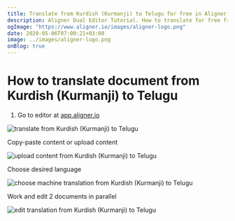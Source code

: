 ```yaml
---
title: Translate from Kurdish (Kurmanji) to Telugu for free in Aligner Editor
description: Aligner Dual Editor Tutorial. How to translate for free from Kurdish (Kurmanji) to Telugu. Aligner is multilingual document management platform. 
ogImage: "https://www.aligner.io/images/aligner-logo.png"
date: 2020-05-06T07:09:21+03:00
image: ../images/aligner-logo.png
onBlog: true
---
```


# How to translate document from Kurdish (Kurmanji) to Telugu

1. Go to editor at [app.aligner.io](https://app.aligner.io "Aligner App web page")

![translate from Kurdish (Kurmanji) to Telugu](../aligner-blank-editor.png "translate from Kurdish (Kurmanji) to Telugu")

Copy-paste content or upload content

![upload content from Kurdish (Kurmanji) to Telugu](../aligner-uploaded-document.png "upload content from Kurdish (Kurmanji) to Telugu")

Choose desired language

![choose machine translation from Kurdish (Kurmanji) to Telugu](../aligner-language-dropdown.png "choose machine translation from Kurdish (Kurmanji) to Telugu")

Work and edit 2 documents in parallel

![edit translation from Kurdish (Kurmanji) to Telugu](../aligner-double-sitded-editor.png "edit translation from Kurdish (Kurmanji) to Telugu")

